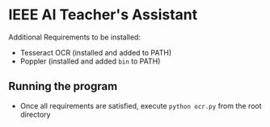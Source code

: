 # IEEE AI Teacher's Assistant
Additional Requirements to be installed:
- Tesseract OCR (installed and added to PATH)
- Poppler (installed and added `bin` to PATH)

## Running the program
- Once all requirements are satisfied, execute `python ocr.py` from the root directory
